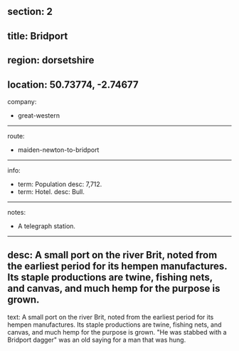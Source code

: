 ﻿section: 2
----
title: Bridport
----
region: dorsetshire
----
location: 50.73774, -2.74677
----
company:
- great-western
----
route:
- maiden-newton-to-bridport
----
info:
- term: Population
  desc: 7,712.
- term: Hotel.
  desc: Bull.
----
notes:
- A telegraph station.
----
desc: A small port on the river Brit, noted from the earliest period for its hempen manufactures. Its staple productions are twine, fishing nets, and canvas, and much hemp for the purpose is grown.
----
text: A small port on the river Brit, noted from the earliest period for its hempen manufactures. Its staple productions are twine, fishing nets, and canvas, and much hemp for the purpose is grown. "He was stabbed with a Bridport dagger" was an old saying for a man that was hung.
